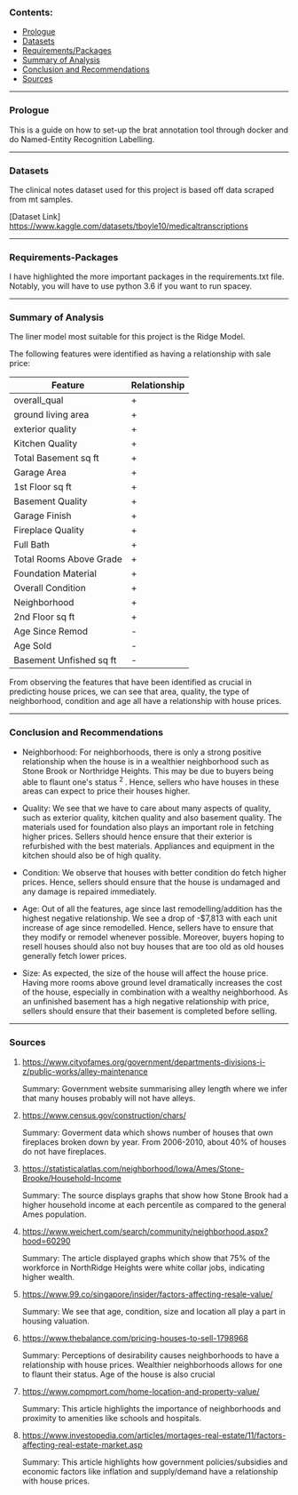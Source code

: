 ### Contents:
- [Prologue](#prologue)
- [Datasets](#Datasets)
- [Requirements/Packages](#Requirements-Packages)
- [Summary of Analysis](#Summary-of-Analysis)
- [Conclusion and Recommendations](#Conclusion-and-Recommendations)
- [Sources](#Sources)

---

### Prologue

This is a guide on how to set-up the brat annotation tool through docker and do Named-Entity Recognition Labelling.

---

### Datasets

The clinical notes dataset used for this project is based off data scraped from mt samples.

[Dataset Link] https://www.kaggle.com/datasets/tboyle10/medicaltranscriptions

---

### Requirements-Packages

I have highlighted the more important packages in the requirements.txt file. Notably, you will have to use python 3.6 if you want to run spacey.

---

### Summary of Analysis

The liner model most suitable for this project is the Ridge Model.

The following features were identified as having a relationship with sale price:

|Feature|Relationship|
|---|---|
|overall_qual|+|
|ground living area| + |
|exterior quality| + |
|Kitchen Quality| + |
|Total Basement sq ft|+|
|Garage Area| + |
|1st Floor sq ft| + |
|Basement Quality| + |
|Garage Finish|+|
|Fireplace Quality| + |
|Full Bath| + |
|Total Rooms Above Grade| + |
|Foundation Material|+|
|Overall Condition| + |
|Neighborhood| + |
|2nd Floor sq ft| + |
|Age Since Remod| - |
|Age Sold| - |
|Basement Unfished sq ft| - |

From observing the features that have been identified as crucial in predicting house prices, we can see that area, quality, the type of neighborhood, condition and age all have a relationship with house prices. 

---

### Conclusion and Recommendations

* Neighborhood: For neighborhoods, there is only a strong positive relationship when the house is in a wealthier neighborhood such as Stone Brook or Northridge Heights. This may be due to buyers being able to flaunt one's status <sup> 2 </sup>. Hence, sellers who have houses in these areas can expect to price their houses higher.

* Quality: We see that we have to care about many aspects of quality, such as exterior quality, kitchen quality and also basement quality. The materials used for foundation also plays an important role in fetching higher prices. Sellers should hence ensure that their exterior is refurbished with the best materials. Appliances and equipment in the kitchen should also be of high quality.

* Condition: We observe that houses with better condition do fetch higher prices. Hence, sellers should ensure that the house is undamaged and any damage is repaired immediately.

* Age: Out of all the features, age since last remodelling/addition has the highest negative relationship. We see a drop of -$7,813 with each unit increase of age since remodelled. Hence, sellers have to ensure that they modify or remodel whenever possible. Moreover, buyers hoping to resell houses should also not buy houses that are too old as old houses generally fetch lower prices.

* Size: As expected, the size of the house will affect the house price. Having more rooms above ground level dramatically increases the cost of the house, especially in combination with a wealthy neighborhood. As an unfinished basement has a high negative relationship with price, sellers should ensure that their basement is completed before selling.
---

### Sources
    

1. https://www.cityofames.org/government/departments-divisions-i-z/public-works/alley-maintenance

   Summary: Government website summarising alley length where we infer that many houses probably will not have alleys.
   
2. https://www.census.gov/construction/chars/
    
   Summary: Goverment data which shows number of houses that own fireplaces broken down by year. From 2006-2010, about 40% of houses do not have fireplaces.
   
3. https://statisticalatlas.com/neighborhood/Iowa/Ames/Stone-Brooke/Household-Income

   Summary: The source displays graphs that show how Stone Brook had a higher household income at each percentile as compared to the general Ames population.
   
4. https://www.weichert.com/search/community/neighborhood.aspx?hood=60290

   Summary: The article displayed graphs which show that 75% of the workforce in NorthRidge Heights were white collar jobs, indicating higher wealth.
   
5. https://www.99.co/singapore/insider/factors-affecting-resale-value/

   Summary: We see that age, condition, size and location all play a part in housing valuation.


6. https://www.thebalance.com/pricing-houses-to-sell-1798968
   
   Summary: Perceptions of desirability causes neighborhoods to have a relationship with house prices. Wealthier neighborhoods allows for one to flaunt their status. Age of the house is also crucial


7. https://www.compmort.com/home-location-and-property-value/

   Summary: This article highlights the importance of neighborhoods and proximity to amenities like schools and hospitals.
   

8. https://www.investopedia.com/articles/mortages-real-estate/11/factors-affecting-real-estate-market.asp
   
   Summary: This article highlights how government policies/subsidies and economic factors like inflation and supply/demand have a relationship with house prices.
